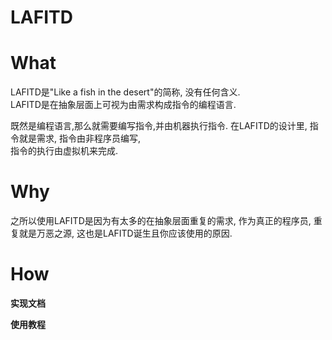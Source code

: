 # LAFITD
<a name="Jcfjy"></a>
# What
LAFITD是"Like a fish in the desert"的简称, 没有任何含义.<br />LAFITD是在抽象层面上可视为由需求构成指令的编程语言. 

既然是编程语言,那么就需要编写指令,并由机器执行指令. 在LAFITD的设计里, 指令就是需求, 指令由非程序员编写,<br />指令的执行由虚拟机来完成.

<a name="d6170"></a>
# Why
之所以使用LAFITD是因为有太多的在抽象层面重复的需求, 作为真正的程序员, 重复就是万恶之源, 这也是LAFITD诞生且你应该使用的原因.

<a name="JuZsI"></a>
# How
**实现文档**

**使用教程**

